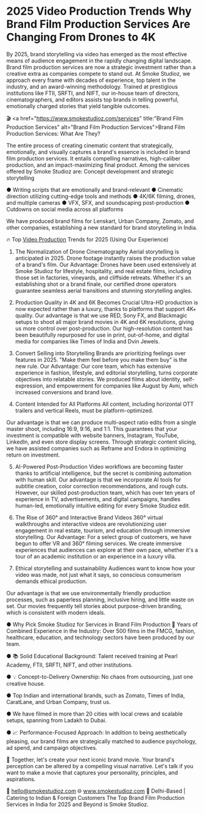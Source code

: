 # 2025 Video Production Trends Why Brand Film Production Services Are Changing From Drones to 4K
By 2025, brand storytelling via video has emerged as the most effective means of audience engagement in the rapidly changing digital landscape. Brand film production services are now a strategic investment rather than a creative extra as companies compete to stand out.
At Smoke Studioz, we approach every frame with decades of experience, top talent in the industry, and an award-winning methodology. Trained at prestigious institutions like FTII, SRFTI, and NIFT, our in-house team of directors, cinematographers, and editors assists top brands in telling powerful, emotionally charged stories that yield tangible outcomes.

🎬 <a href="https://www.smokestudioz.com/services" title:"Brand Film Production Services" alt="Brand Film Production Services">Brand Film Production Services</a>: What Are They?

The entire process of creating cinematic content that strategically, emotionally, and visually captures a brand's essence is included in brand film production services. It entails compelling narratives, high-caliber production, and an impact-maximizing final product.
Among the services offered by Smoke Studioz are:
Concept development and strategic storytelling

●	Writing scripts that are emotionally and brand-relevant
●	Cinematic direction utilizing cutting-edge tools and methods
●	4K/6K filming, drones, and multiple cameras
●	VFX, SFX, and soundscaping post-production
●	Cutdowns on social media across all platforms

We have produced brand films for Lenskart, Urban Company, Zomato, and other companies, establishing a new standard for brand storytelling in India.

🔥 Top <a href="https://www.smokestudioz.com/">Video Production</a> Trends for 2025 (Using Our Experience)

1. The Normalization of Drone Cinematography
Aerial storytelling is anticipated in 2025. Drone footage instantly raises the production value of a brand's film.
Our Advantage:
Drones have been used extensively at Smoke Studioz for lifestyle, hospitality, and real estate films, including those set in factories, vineyards, and cliffside retreats. Whether it's an establishing shot or a brand finale, our certified drone operators guarantee seamless aerial transitions and stunning storytelling angles.

2. Production Quality in 4K and 6K Becomes Crucial
Ultra-HD production is now expected rather than a luxury, thanks to platforms that support 4K+ quality.
Our advantage is that we use RED, Sony FX, and Blackmagic setups to shoot all major brand movies in 4K and 6K resolutions, giving us more control over post-production. Our high-resolution content has been beautifully repurposed for use in print, out-of-home, and digital media for companies like Times of India and Dvin Jewels.

3. Convert Selling into Storytelling
Brands are prioritizing feelings over features in 2025. "Make them feel before you make them buy" is the new rule.
Our Advantage:
Our core team, which has extensive experience in fashion, lifestyle, and editorial storytelling, turns corporate objectives into relatable stories. We produced films about identity, self-expression, and empowerment for companies like August by Avni, which increased conversions and brand love.

4. Content Intended for All Platforms
All content, including horizontal OTT trailers and vertical Reels, must be platform-optimized.

Our advantage is that we can produce multi-aspect ratio edits from a single master shoot, including 16:9, 9:16, and 1:1. This guarantees that your investment is compatible with website banners, Instagram, YouTube, LinkedIn, and even store display screens. Through strategic content slicing, we have assisted companies such as Reframe and Endora in optimizing return on investment.

5. AI-Powered Post-Production
Video workflows are becoming faster thanks to artificial intelligence, but the secret is combining automation with human skill.
Our advantage is that we incorporate AI tools for subtitle creation, color correction recommendations, and rough cuts. However, our skilled post-production team, which has over ten years of experience in TV, advertisements, and digital campaigns, handles human-led, emotionally intuitive editing for every Smoke Studioz edit.

6. The Rise of 360° and Interactive Brand Videos
360° virtual walkthroughs and interactive videos are revolutionizing user engagement in real estate, tourism, and education through immersive storytelling.
Our Advantage:
For a select group of customers, we have begun to offer VR and 360° filming services. We create immersive experiences that audiences can explore at their own pace, whether it's a tour of an academic institution or an experience in a luxury villa.

7. Ethical storytelling and sustainability
Audiences want to know how your video was made, not just what it says, so conscious consumerism demands ethical production.

Our advantage is that we use environmentally friendly production processes, such as paperless planning, inclusive hiring, and little waste on set. Our movies frequently tell stories about purpose-driven branding, which is consistent with modern ideals.

●	Why Pick Smoke Studioz for Services in Brand Film Production 🎥 Years of Combined Experience in the Industry: Over 500 films in the FMCG, fashion, healthcare, education, and technology sectors have been produced by our team.

●	📚 Solid Educational Background: Talent received training at Pearl Academy, FTII, SRFTI, NIFT, and other institutions.

●	💡 Concept-to-Delivery Ownership: No chaos from outsourcing, just one creative house.

●	Top Indian and international brands, such as Zomato, Times of India, CaratLane, and Urban Company, trust us.

●	We have filmed in more than 20 cities with local crews and scalable setups, spanning from Ladakh to Dubai.

●	📈 Performance-Focused Approach: In addition to being aesthetically pleasing, our brand films are strategically matched to audience psychology, ad spend, and campaign objectives.



🎥 Together, let's create your next iconic brand movie.
Your brand's perception can be altered by a compelling visual narrative. Let's talk if you want to make a movie that captures your personality, principles, and aspirations.

📧 hello@smokestudioz.com
🌐 www.smokestudioz.com 📍 Delhi-Based | Catering to Indian & Foreign Customers
The Top Brand Film Production Services in India for 2025 and Beyond is Smoke Studioz.
